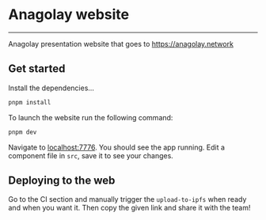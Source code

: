# Anagolay website

---

Anagolay presentation website that goes to https://anagolay.network

## Get started

Install the dependencies...

```bash
pnpm install
```

To launch the website run the following command:

```bash
pnpm dev
```

Navigate to [localhost:7776](http://localhost:7776). You should see the app running. Edit a component file in `src`, save it to see your changes.

## Deploying to the web

Go to the CI section and manually trigger the `upload-to-ipfs` when ready and when you want it. Then copy the given link and share it with the team!
